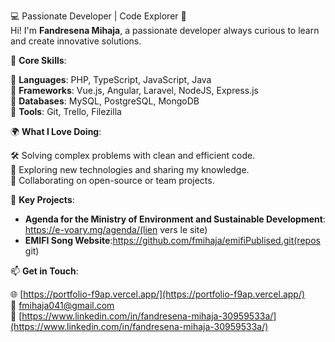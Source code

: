 💻 Passionate Developer | Code Explorer 🚀  
Hi! I'm **Fandresena Mihaja**, a passionate developer always curious to learn and create innovative solutions.

🌟 **Core Skills**:  

🔹 **Languages**: PHP, TypeScript, JavaScript, Java  
🔹 **Frameworks**: Vue.js, Angular, Laravel, NodeJS, Express.js  
🔹 **Databases**: MySQL, PostgreSQL, MongoDB  
🔹 **Tools**: Git, Trello, Filezilla  

🌍 **What I Love Doing**:  

🛠️ Solving complex problems with clean and efficient code.  
🌱 Exploring new technologies and sharing my knowledge.  
🤝 Collaborating on open-source or team projects.  

📌 **Key Projects**:  

- **Agenda for the Ministry of Environment and Sustainable Development**: https://e-voary.mg/agenda/(lien vers le site)
- **EMIFI Song Website**:https://github.com/fmihaja/emifiPublised.git(repos git)

📫 **Get in Touch**:  

🌐 [https://portfolio-f9ap.vercel.app/](https://portfolio-f9ap.vercel.app/)  
📧 fmihaja041@gmail.com  
💼 [https://www.linkedin.com/in/fandresena-mihaja-30959533a/](https://www.linkedin.com/in/fandresena-mihaja-30959533a/)  
